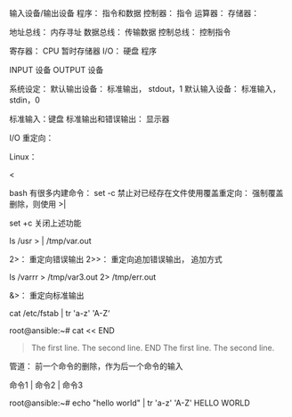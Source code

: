 输入设备/输出设备
程序：     指令和数据
控制器：  指令
运算器：
存储器：

地址总线： 内存寻址
数据总线： 传输数据
控制总线： 控制指令

寄存器：    CPU 暂时存储器
I/O：    硬盘
程序

INPUT 设备
OUTPUT 设备

系统设定：
默认输出设备：     标准输出， stdout，1
默认输入设备：     标准输入， stdin，0

标准输入：键盘
标准输出和错误输出：  显示器

I/O 重定向：

Linux：
>
<

bash 有很多内建命令：
set -c      禁止对已经存在文件使用覆盖重定向：
强制覆盖删除，则使用  >|

set +c      关闭上述功能

ls /usr > | /tmp/var.out        

2>：     重定向错误输出
2>>：  重定向追加错误输出， 追加方式

ls /varrr   >  /tmp/var3.out   2> /tmp/err.out

&>：     重定向标准输出

cat /etc/fstab | tr 'a-z' 'A-Z‘

root@ansible:~# cat << END
> The first line.
> The second line.
> END
The first line.
The second line.



管道： 前一个命令的删除，作为后一个命令的输入

命令1  |  命令2  |  命令3

root@ansible:~# echo "hello world" |  tr 'a-z' 'A-Z'
HELLO WORLD

